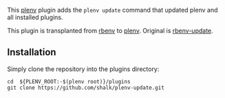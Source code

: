 This [plenv](https://github.com/tokuhirom/plenv) plugin adds the `plenv update` command that updated plenv and all installed plugins.

This plugin is transplanted from [rbenv](http://rbenv.org/) to [plenv](https://github.com/tokuhirom/plenv).
Original is [rbenv-update](https://github.com/rkh/rbenv-update).

## Installation

Simply clone the repository into the plugins directory:

    cd  ${PLENV_ROOT:-$(plenv root)}/plugins
    git clone https://github.com/shalk/plenv-update.git 
